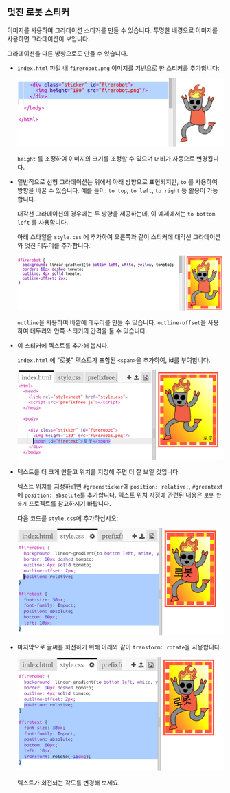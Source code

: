 ## 멋진 로봇 스티커

이미지를 사용하여 그라데이션 스티커를 만들 수 있습니다. 투명한 배경으로 이미지를 사용하면 그라데이션이 보입니다.

그라데이션을 다른 방향으로도 만들 수 있습니다.

+ `index.html` 파일 내 `firerobot.png` 이미지를 기반으로 한 스티커를 추가합니다:
    
    ![스크린샷](images/stickers-fire-html.png)
    
    `height` 를 조정하여 이미지의 크기를 조정할 수 있으며 너비가 자동으로 변경됩니다.

+ 일반적으로 선형 그라데이션는 위에서 아래 방향으로 표현되지만, `to` 를 사용하여 방향을 바꿀 수 있습니다. 예를 들어: `to top`, `to left`, `to right` 등 활용이 가능합니다.
    
    대각선 그라데이션의 경우에는 두 방향을 제공하는데, 이 예제에서는 `to bottom left` 를 사용합니다.
    
    아래 스타일을 `style.css` 에 추가하여 오른쪽과 같이 스티커에 대각선 그라데이션와 멋진 테두리를 추가합니다.
    
    ![스크린샷](images/stickers-fire-gradient.png)
    
    `outline`을 사용하여 바깥에 테두리를 만들 수 있습니다. `outline-offset`을 사용하여 테두리와 안쪽 스티커의 간격을 둘 수 있습니다.

+ 이 스티커에 텍스트를 추가해 봅시다.
    
    `index.html` 에 "로봇" 텍스트가 포함된 `<span>`을 추가하여, id를 부여합니다.
    
    ![스크린샷](images/stickers-fire-span.png)

+ 텍스트를 더 크게 만들고 위치를 지정해 주면 더 잘 보일 것입니다.
    
    텍스트 위치를 지정하려면 `#greensticker`에 `position: relative;`, `#greentext`에 `position: absolute`를 추가합니다. 텍스트 위치 지정에 관련된 내용은 `로봇 만들기` 프로젝트를 참고하시기 바랍니다.
    
    다음 코드를 `style.css`에 추가하십시오:
    
    ![스크린샷](images/stickers-fire-text-style.png)

+ 마지막으로 글씨를 회전하기 위해 아래와 같이 `transform: rotate`을 사용합니다.
    
    ![스크린샷](images/stickers-fire-rotate.png)
    
    텍스트가 회전되는 각도를 변경해 보세요.